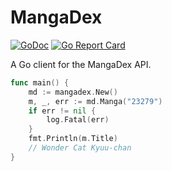# MangaDex

[![GoDoc](https://godoc.org/github.com/bakerolls/mangadex?status.svg)](https://godoc.org/github.com/bakerolls/mangadex)
[![Go Report Card](https://goreportcard.com/badge/github.com/bakerolls/mangadex)](https://goreportcard.com/report/github.com/bakerolls/mangadex)

A Go client for the MangaDex API.

```go
func main() {
	md := mangadex.New()
	m, _, err := md.Manga("23279")
	if err != nil {
		log.Fatal(err)
	}
	fmt.Println(m.Title)
	// Wonder Cat Kyuu-chan
}
```
